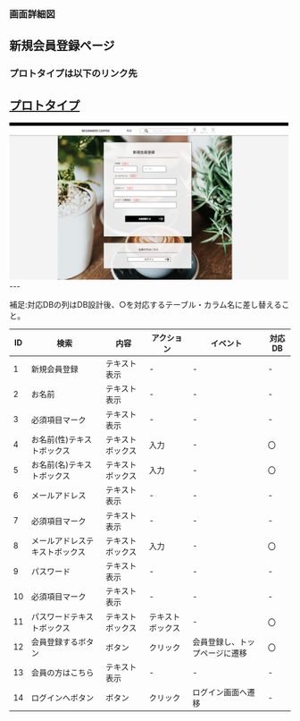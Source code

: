 ### 画面詳細図
## 新規会員登録ページ
### プロトタイプは以下のリンク先
[プロトタイプ](https://www.figma.com/file/Oa2XrfbS2Hee9dSI9acZXo/coffee?node-id=0%3A1)
---
<img src="./img/新規会員登録ページ.png" width="500">
---

補足:対応DBの列はDB設計後、○を対応するテーブル・カラム名に差し替えること。

| ID | 検索 | 内容 | アクション | イベント | 対応DB |
|----|-----|-----|---------|--------|-------|
|1|新規会員登録|テキスト表示|-|-|-|
|2|お名前|テキスト表示|-|-|-|
|3|必須項目マーク|テキスト表示|-|-|-|
|4|お名前(性)テキストボックス|テキストボックス|入力|-|〇|
|5|お名前(名)テキストボックス|テキストボックス|入力|-|〇|
|6|メールアドレス|テキスト表示|-|-|-|
|7|必須項目マーク|テキスト表示|-|-|-|
|8|メールアドレステキストボックス|テキストボックス|入力|-|〇|
|9|パスワード|テキスト表示|-|-|-|
|10|必須項目マーク|テキスト表示|-|-|-|
|11|パスワードテキストボックス|テキストボックス|テキストボックス|-|〇|
|12|会員登録するボタン|ボタン|クリック|会員登録し、トップページに遷移|〇|
|13|会員の方はこちら|テキスト表示|-|-|-|
|14|ログインへボタン|ボタン|クリック|ログイン画面へ遷移|-|
